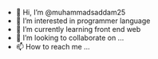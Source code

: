 - 👋 Hi, I’m @muhammadsaddam25
- 👀 I’m interested in programmer language
- 🌱 I’m currently learning front end web
- 💞️ I’m looking to collaborate on ...
- 📫 How to reach me ...

<!---
muhammadsaddam25/muhammadsaddam25 is a ✨ special ✨ repository because its `README.md` (this file) appears on your GitHub profile.
You can click the Preview link to take a look at your changes.
--->
